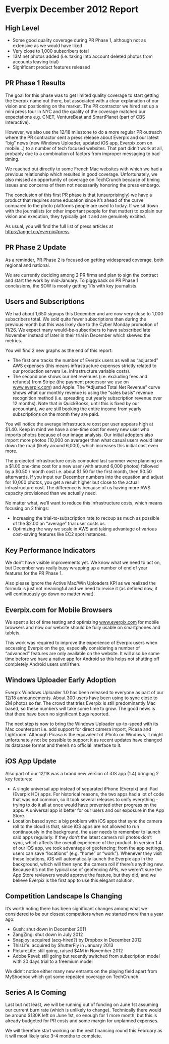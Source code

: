 Everpix December 2012 Report
============================

High Level
----------

* Some good quality coverage during PR Phase 1, although not as extensive as we would have liked
* Very close to 1,000 subscribers total
* 13M net photos added (i.e. taking into account deleted photos from accounts leaving trial)
* Significant product features released

PR Phase 1 Results
------------------

The goal for this phase was to get limited quality coverage to start getting the Everpix name out there, but associated with a clear explanation of our vision and positioning on the market. The PR contractor we hired set up a mini press tour in NYC and the quality of the coverage matched our expectations e.g. CNET, VentureBeat and SmartPlanet (part of CBS Interactive).

However, we also use the 12/18 milestone to do a more regular PR outreach where the PR contractor sent a press release about Everpix and our latest “big” news (new Windows Uploader, updated iOS app, Everpix.com on mobile...) to a number of tech focused websites. That part didn’t work at all, probably due to a combination of factors from improper messaging to bad timing.

We reached out directly to some French Mac websites with which we had a previous relationship which resulted in good coverage. Unfortunately, we also missed an opportunity of coverage on TechCrunch because of timing issues and concerns of them not necessarily honoring the press embargo.

The conclusion of this first PR phase is that (unsurprisingly) we have a product that requires some education since it’s ahead of the curve compared to the photo platforms people are used to today. If we sit down with the journalists (or other important people for that matter) to explain our vision and execution, they typically get it and are genuinely excited.

As usual, you will find the full list of press articles at https://angel.co/everpix#press.

PR Phase 2 Update
-----------------

As a reminder, PR Phase 2 is focused on getting widespread coverage, both regional and national.

We are currently deciding among 2 PR firms and plan to sign the contract and start the work by mid-January. To piggyback on PR Phase 1 conclusions, the SOW is mostly getting 1:1s with key journalists.

Users and Subscriptions
-----------------------

We had about 1,650 signups this December and are now very close to 1,000 subscribers total. We sold quite fewer subscriptions than during the previous month but this was likely due to the Cyber Monday promotion of 11/26. We expect many would-be-subscribers to have subscribed late November instead of later in their trial in December which skewed the metrics.

You will find 2 new graphs as the end of this report:

* The first one tracks the number of Everpix users as well as “adjusted” AWS expenses (this means infrastructure expenses strictly related to our production servers i.e. infrastructure variable costs).
* The second one shows our net revenues (i.e. excluding fees and refunds) from Stripe (the payment processor we use on www.everpix.com) and Apple. The “Adjusted Total Net Revenue” curve shows what our monthly revenue is using the “sales basis” revenue recognition method (i.e. spreading out yearly subscription revenue over 12 months). Note that in QuickBooks, until this is fixed by our accountant, we are still booking the entire income from yearly subscriptions on the month they are paid.

You will notice the average infrastructure cost per user appears high at $1.40. Keep in mind we have a one-time cost for every new user who imports photos because of our image analysis. Our initial adopters also import more photos (10,000 on average) than what casual users would later down the road (likely around 6,000), which increases this initial cost even more.

The projected infrastructure costs computed last summer were planning on a $1.00 one-time cost for a new user (with around 6,000 photos) followed by a $0.50 / month cost i.e. about $1.50 for the first month, then $0.50 afterwards. If you input our December numbers into the equation and adjust for 10,000 photos, you get a result higher but close to the actual infrastructure cost. The difference is because of us having more AWS capacity provisioned than we actually need.

No matter what, we’ll want to reduce this infrastructure costs, which means focusing on 2 things:

* Increasing the trial-to-subscription rate to recoup as much as possible of the $2.00 an “average” trial user costs us.
* Optimizing the way we scale in AWS and taking advantage of various cost-saving features like EC2 spot instances.

Key Performance Indicators
--------------------------

We don’t have visible improvements yet. We know what we need to act on, but December was really busy wrapping up a number of end of year features for the PR Phase 1.

Also please ignore the Active Mac/Win Uploaders KPI as we realized the formula is just not meaningful and we need to revise it (as defined now, it will continuously go down no matter what).

Everpix.com for Mobile Browsers
-------------------------------

We spent a lot of time testing and optimizing www.everpix.com for mobile browsers and now our website should be fully usable on smartphones and tablets.

This work was required to improve the experience of Everpix users when accessing Everpix on the go, especially considering a number of “advanced” features are only available on the website. It will also be some time before we have a native app for Android so this helps not shutting off completely Android users until then.

Windows Uploader Early Adoption
-------------------------------

Everpix Windows Uploader 1.0 has been released to everyone as part of our 12/18 announcements. About 300 users have been using to sync close to 2M photos so far. The crowd that tries Everpix is still predominantly Mac based, so these numbers will take some time to grow. The good news is that there have been no significant bugs reported.

The next step is now to bring the Windows Uploader up-to-speed with its Mac counterpart i.e. add support for direct camera import, Picasa and Lightroom. Although Picasa is the equivalent of iPhoto on Windows, it might unfortunately not be possible to support it as recent updates have changed its database format and there’s no official interface to it.

iOS App Update
--------------

Also part of our 12/18 was a brand new version of iOS app (1.4) bringing 2 key features:

* A single universal app instead of separated iPhone (Everpix) and iPad (Everpix HD) apps. For historical reasons, the two apps had a lot of code that was not common, so it took several releases to unify everything - trying to do it all at once would have prevented other progress on the apps. A universal app is better for our users and our exposure in the App Store.
* Location based sync: a big problem with iOS apps that sync the camera roll to the cloud is that, since iOS apps are not allowed to run continuously in the background, the user needs to remember to launch said apps regularly. If they don’t the latest camera roll photos don’t sync, which affects the overall experience of the product. In version 1.4 of our iOS app, we took advantage of geofencing: from the app settings, users can save “locations” (e.g. “home” or “work”). Whenever they visit these locations, iOS will automatically launch the Everpix app in the background, which will then sync the camera roll if there’s anything new. Because it’s not the typical use of geofencing APIs, we weren’t sure the App Store reviewers would approve the feature, but they did, and we believe Everpix is the first app to use this elegant solution.

Competition Landscape Is Changing
---------------------------------

It’s worth noting there has been significant changes among what we considered to be our closest competitors when we started more than a year ago:

* Gush: shut down in December 2011
* ZangZing: shut down in July 2012
* Snapjoy: acquired (acq-hired?) by Dropbox in December 2012
* ThisLife: acquired by ShutterFly in January 2013
* PictureLife: still going, raised $4M in November 2012
* Adobe Revel: still going but recently switched from subscription model with 30 days trial to a freemium model

We didn’t notice either many new entrants on the playing field apart from MyShoebox which got some repeated coverage on TechCrunch.

Series A Is Coming
------------------

Last but not least, we will be running out of funding on June 1st assuming our current burn rate (which is unlikely to change). Technically there would be around $130K left on June 1st, so enough for 1 more month, but this is already budgeted for PR costs and some margin for unplanned expenses.

We will therefore start working on the next financing round this February as it will most likely take 3-4 months to complete.
